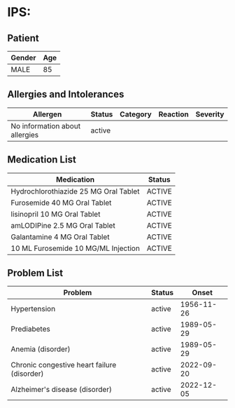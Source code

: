 # IPS:

## Patient

|Gender|Age|
|---|---|
|MALE|85|

## Allergies and Intolerances

|Allergen|Status|Category|Reaction|Severity|
|---|---|---|---|---|
|No information about allergies|active||||

## Medication List

|Medication|Status|
|---|---|
|Hydrochlorothiazide 25 MG Oral Tablet|ACTIVE|
|Furosemide 40 MG Oral Tablet|ACTIVE|
|lisinopril 10 MG Oral Tablet|ACTIVE|
|amLODIPine 2.5 MG Oral Tablet|ACTIVE|
|Galantamine 4 MG Oral Tablet|ACTIVE|
|10 ML Furosemide 10 MG/ML Injection|ACTIVE|

## Problem List

|Problem|Status|Onset|
|---|---|---|
|Hypertension|active|1956-11-26|
|Prediabetes|active|1989-05-29|
|Anemia (disorder)|active|1989-05-29|
|Chronic congestive heart failure (disorder)|active|2022-09-20|
|Alzheimer's disease (disorder)|active|2022-12-05|
